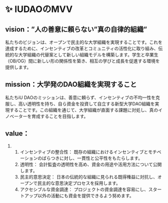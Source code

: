 # ✨ IUDAOのMVV

## vision：”人の善意に頼らない”真の自律的組織”

私たちのビジョンは、オープンで民主的な大学組織を実現することです。これを達成するために、インセンティブの改革とコミュニティの活性化に取り組み、伝統的な大学組織の代替案として新しい組織モデルを構築します。学生と卒業生（OB/OG）間に新しい形の関係性を築き、相互の学びと成長を促進する環境を提供します。

## mission：大学発のDAO組織を実現すること

私たちiU DAOのミッションは、善意に頼らず、インセンティブの不均一性を克服し、高い透明性を持ち、自ら資金を投資して自立する新型大学DAO組織を実現することです。この組織を通じて、大学組織が直面する課題に対処し、真のイノベーターを育成することを目指します。

## value：

1.
   1. インセンティブの整合性： 既存の組織におけるインセンティブとモチベーションのばらつきに対し、一貫性と公平性をもたらします。
   2. 透明性： 会計監査の透明性を高め、資金の用途や活用方法について公開します。
   3. 民主的意思決定： 日本の伝統的な組織に見られる既得権益に対抗し、オープンで民主的な意思決定プロセスを採用します。
   4. アクセシブルな資金調達： プロジェクトの資金調達を容易にし、スタートアップ以外の活動にも資金を提供できるよう努めます。
